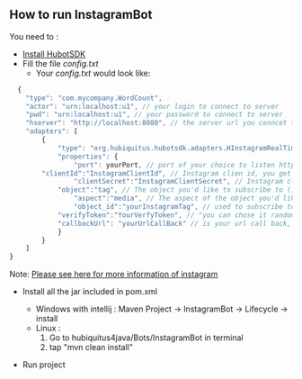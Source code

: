 ## How to run InstagramBot

You need to :
  * [Install HubotSDK](https://github.com/hubiquitus/hubiquitus4java/blob/master/doc/HubotSDK/installation_HubotSDK.md)
  * Fill the file _config.txt_
    - Your _config.txt_ would look like:
```js
  {
    "type": "com.mycompany.WordCount",
    "actor": "urn:localhost:u1", // your login to connect to server
    "pwd": "urn:localhost:u1", // your password to connect to server
    "hserver": "http://localhost:8080", // the server url you conncet to 
    "adapters": [
        {
            "type": "org.hubiquitus.hubotsdk.adapters.HInstagramRealTimeInbox", // fix, the path of class HInstagramRealTimeInbox
            "properties": {
                "port": yourPort, // port of your choice to listen http
        "clientId":"InstagramClientId", // Instagram clien id, you get it at the instagram subscription
                "clientSecret":"InstagramClientSecret", // Instagram clien secret, you get it at the instagram subscription.
            "object":"tag", // The object you'd like to subscribe to (in this case, "tag").
                "aspect":"media", // The aspect of the object you'd like to subscribe to (for this adapter, "media"). Note that Instagram API only support "media" at this time, but it might supports other types of subscriptions in the future.
                "object_id":"yourInstagramTag", // used to subscribe to new photos tagged with certain words. ie (Paris, USA, TIKJDA, ...), you can use 'object_id = nofilter' to listen all notification of new photos. You will receive a POST request at the callback URL every time anyone posts a new photo with the tag.
            "verifyToken":"YourVerfyToken", // "you can chose it randomly" ie(19a78b66c)
            "callbackUrl": "yourUrlCallBack" // is your url call back, ie( yourEndPoint:YourPort)   
            }
        }
    ]
}
```
Note: [Please see here for more information of instagram](http://instagram.com/developer/)

  * Install all the jar included in pom.xml
    - Windows with intellij : Maven Project -> InstagramBot -> Lifecycle -> install
    - Linux :
      1. Go to hubiquitus4java/Bots/InstagramBot in terminal
      2. tap "mvn clean install"

  * Run project
